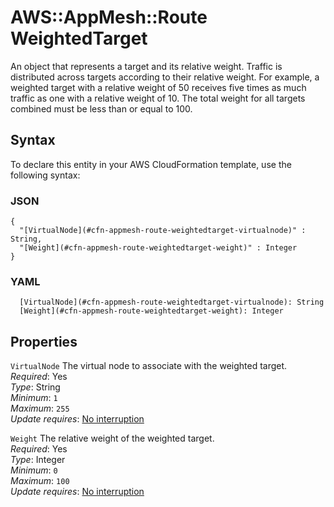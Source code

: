 # AWS::AppMesh::Route WeightedTarget<a name="aws-properties-appmesh-route-weightedtarget"></a>

An object that represents a target and its relative weight\. Traffic is distributed across targets according to their relative weight\. For example, a weighted target with a relative weight of 50 receives five times as much traffic as one with a relative weight of 10\. The total weight for all targets combined must be less than or equal to 100\.

## Syntax<a name="aws-properties-appmesh-route-weightedtarget-syntax"></a>

To declare this entity in your AWS CloudFormation template, use the following syntax:

### JSON<a name="aws-properties-appmesh-route-weightedtarget-syntax.json"></a>

```
{
  "[VirtualNode](#cfn-appmesh-route-weightedtarget-virtualnode)" : String,
  "[Weight](#cfn-appmesh-route-weightedtarget-weight)" : Integer
}
```

### YAML<a name="aws-properties-appmesh-route-weightedtarget-syntax.yaml"></a>

```
  [VirtualNode](#cfn-appmesh-route-weightedtarget-virtualnode): String
  [Weight](#cfn-appmesh-route-weightedtarget-weight): Integer
```

## Properties<a name="aws-properties-appmesh-route-weightedtarget-properties"></a>

`VirtualNode`  <a name="cfn-appmesh-route-weightedtarget-virtualnode"></a>
The virtual node to associate with the weighted target\.  
*Required*: Yes  
*Type*: String  
*Minimum*: `1`  
*Maximum*: `255`  
*Update requires*: [No interruption](https://docs.aws.amazon.com/AWSCloudFormation/latest/UserGuide/using-cfn-updating-stacks-update-behaviors.html#update-no-interrupt)

`Weight`  <a name="cfn-appmesh-route-weightedtarget-weight"></a>
The relative weight of the weighted target\.  
*Required*: Yes  
*Type*: Integer  
*Minimum*: `0`  
*Maximum*: `100`  
*Update requires*: [No interruption](https://docs.aws.amazon.com/AWSCloudFormation/latest/UserGuide/using-cfn-updating-stacks-update-behaviors.html#update-no-interrupt)